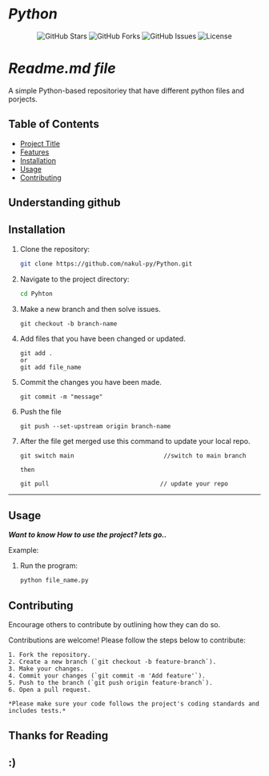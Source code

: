 # *Python*
<p align="center">
  <img src="https://img.shields.io/github/stars/nakul-py/Python?style=social" alt="GitHub Stars"/>
  <img src="https://img.shields.io/github/forks/nakul-py/Python?style=social" alt="GitHub Forks"/>
  <img src="https://img.shields.io/github/issues/nakul-py/Python" alt="GitHub Issues"/>
  <img src="https://img.shields.io/github/license/nakul-py/Python" alt="License"/>
</p>

# *Readme.md file*

A simple Python-based repositoriey that have different python files and porjects.

## Table of Contents

- [Project Title](#understandinggithub)
- [Features](#features)
- [Installation](#installation)
- [Usage](#usage)
- [Contributing](#contributing)
## Understanding github


## Installation

1. Clone the repository:
    ```bash
    git clone https://github.com/nakul-py/Python.git
    ```
2. Navigate to the project directory:
    ```bash
    cd Pyhton
    ```
3. Make a new branch and then solve issues.
   ```
   git checkout -b branch-name
   ``` 
4.  Add files that you have been changed or updated.
    ```
    git add .
    or 
    git add file_name
    ```
5. Commit the changes you have been made.
   ```
   git commit -m "message"
   ```
6. Push the file 
   ```
   git push --set-upstream origin branch-name
   ```
7. After the file get merged use this command to update your local repo.
   ```
   git switch main                         //switch to main branch

   then

   git pull                               // update your repo
   ```
-----------------------------------

## Usage

***Want to know How to use the project? lets go..***

Example:

1. Run the program:
    ```bash
    python file_name.py
    ```

## Contributing

Encourage others to contribute by outlining how they can do so.

Contributions are welcome! Please follow the steps below to contribute:
```
1. Fork the repository.
2. Create a new branch (`git checkout -b feature-branch`).
3. Make your changes.
4. Commit your changes (`git commit -m 'Add feature'`).
5. Push to the branch (`git push origin feature-branch`).
6. Open a pull request.

*Please make sure your code follows the project's coding standards and includes tests.*

```

## Thanks for Reading

## :)
